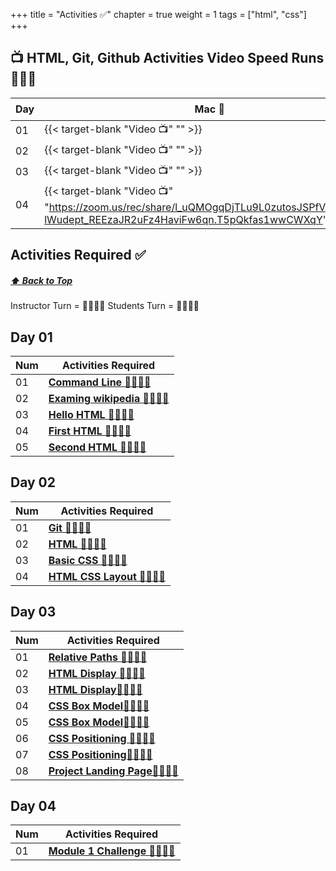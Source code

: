 +++
title = "Activities ✅"
chapter = true
weight = 1
tags = ["html", "css"] 
+++

## 📺 HTML, Git, Github Activities Video Speed Runs 🏃‍♀️🏃
| Day | Mac 🍎 | Duration    | Window 🖼️ | Duration |
| ------  | ------ | ----------- |---------  | --------- |
| 01  | {{< target-blank "Video 📺" "" >}}  |   ⏲️ |  {{< target-blank "Video 📺" "" >}}  |  ⏲️ |
| 02 | {{< target-blank "Video 📺" "" >}}  |    ⏲️ |  {{< target-blank "Video 📺" "" >}}  |   ⏲️ |
| 03 | {{< target-blank "Video 📺" "" >}}  |   ⏲️ |  {{< target-blank "Video 📺" "" >}}  |  ⏲️ |
| 04 | {{< target-blank "Video 📺" "https://zoom.us/rec/share/l_uQMOgqDjTLu9L0zutosJSPfVaJbIOQjx-lWudept_REEzaJR2uFz4HaviFw6qn.T5pQkfas1wwCWXqY" >}}  |  53:10 ⏲️ |  {{< target-blank "Video 📺" "https://zoom.us/rec/share/aZNPFURGHfNTVwAYOvps0wIcAXs5pFrCvEQ913IynIbGqeC0t6Hi23AYEfQ2hUo.-N27Zxgoo_F2cRvn" >}}  |  46:16 ⏲️ |

## Activities Required ✅
#####  [ ⬆️ Back to Top](#html-css-git-activities-video-speed-runs)
Instructor Turn = 👩‍🏫🧑‍🏫
Students Turn = 👩‍🎓👨‍🎓


## Day 01
| Num | Activities Required                                          |
| --- | ------------------------------------------------------------ | 
| 01  | **[Command Line 👩‍🎓👨‍🎓](./day-01/01-command-line)**   |
| 02  | **[Examing wikipedia 👩‍🎓👨‍🎓](./day-01/02-examing-wikipedia)**               |
| 03  | **[Hello HTML 👩‍🏫🧑‍🏫](./day-01/03-git)**           |
| 04  | **[First HTML 👩‍🎓👨‍🎓](./day-01/04-first-html)**     |
| 05  | **[Second HTML 👩‍🎓👨‍🎓](./day-01/05-second-html)**                     |


## Day 02
| Num | Activities Required                                          |
| --- | ------------------------------------------------------------ | 
| 01  | **[Git 👩‍🎓👨‍🎓](./day-02/01-git)**   |        
| 02  | **[HTML 👩‍🎓👨‍🎓 ](./day-02/02-html)**  |
| 03  | **[Basic CSS 👩‍🏫🧑‍🏫](./day-02/03-basic-css)**  |
| 04  | **[HTML CSS Layout 👩‍🎓👨‍🎓](./day-02/04-html-css-layout)**  |
                  

## Day 03
| Num | Activities Required                                          |
| --- | ------------------------------------------------------------ | 
| 01  | **[Relative Paths 👩‍🎓👨‍🎓](./day-03/01-relative-paths)**   |
| 02  | **[HTML Display 👩‍🏫🧑‍🏫](./day-03/02-html-display)**   |
| 03  | **[HTML Display👩‍🎓👨‍🎓](./day-03/02-html-display)**               |
| 04  | **[CSS Box Model👩‍🏫🧑‍🏫](./day-03/04-css-box-model)**           |
| 05  | **[CSS Box Model👩‍🎓👨‍🎓](./day-03/05-css-box-model)**     |
| 06  | **[CSS Positioning 👩‍🏫🧑‍🏫](./day-03/06-css-positioning)**                     |
| 07  | **[CSS Positioning👩‍🎓👨‍🎓](./day-03/07-css-positioning)**         |
| 08  | **[Project Landing Page👩‍🎓👨‍🎓](./day-03/08-project-landing-page)**                         |



## Day 04 
| Num | Activities Required                                          |
| --- | ------------------------------------------------------------ | 
| 01  | **[Module 1 Challenge 👩‍🎓👨‍🎓](./day-04/challenge)**   |

